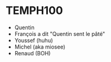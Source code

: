 # TEMPH100

- Quentin
- François a dit "Quentin sent le pâté"
- Youssef (huhu)
- Michel (aka miosee)
- Renaud (BOH)


